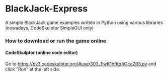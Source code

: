 # BlackJack-Express
A simple BlackJack game examples written in Python using various libraries (nowadays, CodeSkulptor SimpleGUI only)

### How to download or run the game online
#### CodeSkulptor (online code editor)
Go to https://py3.codeskulptor.org/#user303_FwK1hfKq4OcaZR3.py and click "Run" at the left side.
